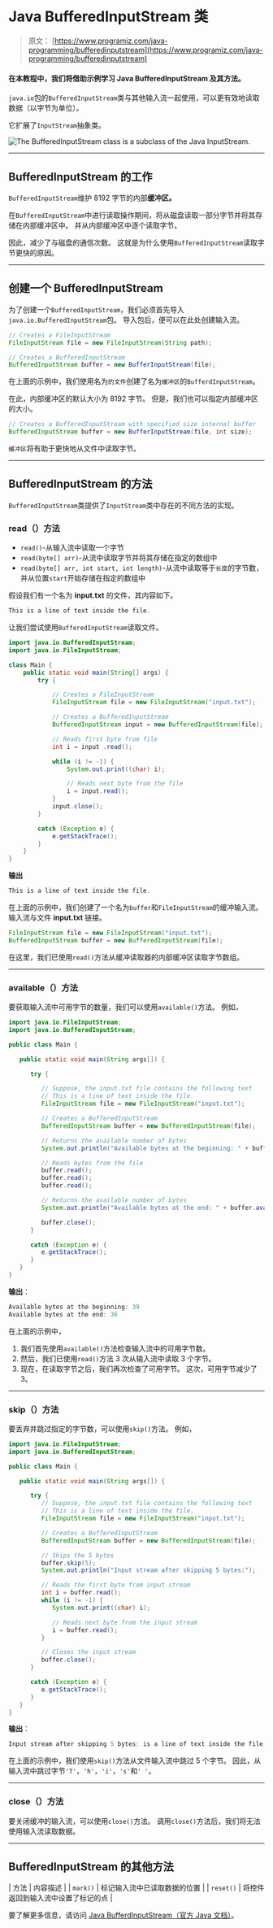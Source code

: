 # Java BufferedInputStream 类

> 原文： [https://www.programiz.com/java-programming/bufferedinputstream](https://www.programiz.com/java-programming/bufferedinputstream)

#### 在本教程中，我们将借助示例学习 Java BufferedInputStream 及其方法。

`java.io`包的`BufferedInputStream`类与其他输入流一起使用，可以更有效地读取数据（以字节为单位）。

它扩展了`InputStream`抽象类。

![The BufferedInputStream class is a subclass of the Java InputStream.](img/d0a8c2453d1456bbafb7c3f7b16d6446.png "Java BufferedInputStream Class")

* * *

## BufferedInputStream 的工作

`BufferedInputStream`维护 8192 字节的内部**缓冲区。**

在`BufferedInputStream`中进行读取操作期间，将从磁盘读取一部分字节并将其存储在内部缓冲区中。 并从内部缓冲区中逐个读取字节。

因此，减少了与磁盘的通信次数。 这就是为什么使用`BufferedInputStream`读取字节更快的原因。

* * *

## 创建一个 BufferedInputStream

为了创建一个`BufferedInputStream`，我们必须首先导入`java.io.BufferedInputStream`包。 导入包后，便可以在此处创建输入流。

```java
// Creates a FileInputStream
FileInputStream file = new FileInputStream(String path);

// Creates a BufferedInputStream
BufferedInputStream buffer = new BufferInputStream(file); 
```

在上面的示例中，我们使用名为`的文件`创建了名为`缓冲区`的`BufferdInputStream`。

在此，内部缓冲区的默认大小为 8192 字节。 但是，我们也可以指定内部缓冲区的大小。

```java
// Creates a BufferedInputStream with specified size internal buffer
BufferedInputStream buffer = new BufferInputStream(file, int size); 
```

`缓冲区`将有助于更快地从文件中读取字节。

* * *

## BufferedInputStream 的方法

`BufferedInputStream`类提供了`InputStream`类中存在的不同方法的实现。

### read（）方法

*   `read()`-从输入流中读取一个字节
*   `read(byte[] arr)`-从流中读取字节并将其存储在指定的数组中
*   `read(byte[] arr, int start, int length)`-从流中读取等于`长度`的字节数，并从位置`start`开始存储在指定的数组中

假设我们有一个名为 **input.txt** 的文件，其内容如下。

```java
This is a line of text inside the file. 
```

让我们尝试使用`BufferedInputStream`读取文件。

```java
import java.io.BufferedInputStream;
import java.io.FileInputStream;

class Main {
    public static void main(String[] args) {
        try {

            // Creates a FileInputStream
            FileInputStream file = new FileInputStream("input.txt");

            // Creates a BufferedInputStream
            BufferedInputStream input = new BufferedInputStream(file);

            // Reads first byte from file
            int i = input .read();

            while (i != -1) {
                System.out.print((char) i);

                // Reads next byte from the file
                i = input.read();
            }
            input.close();
        }

        catch (Exception e) {
            e.getStackTrace();
        }
    }
} 
```

**输出**

```java
This is a line of text inside the file. 
```

在上面的示例中，我们创建了一个名为`buffer`和`FileInputStream`的缓冲输入流。 输入流与文件 **input.txt** 链接。

```java
FileInputStream file = new FileInputStream("input.txt");
BufferedInputStream buffer = new BufferedInputStream(file); 
```

在这里，我们已使用`read()`方法从缓冲读取器的内部缓冲区读取字节数组。

* * *

### available（）方法

要获取输入流中可用字节的数量，我们可以使用`available()`方法。 例如，

```java
import java.io.FileInputStream;
import java.io.BufferedInputStream;

public class Main {

   public static void main(String args[]) {

      try {

         // Suppose, the input.txt file contains the following text
         // This is a line of text inside the file.
         FileInputStream file = new FileInputStream("input.txt");

         // Creates a BufferedInputStream
         BufferedInputStream buffer = new BufferedInputStream(file);

         // Returns the available number of bytes
         System.out.println("Available bytes at the beginning: " + buffer.available());

         // Reads bytes from the file
         buffer.read();
         buffer.read();
         buffer.read();

         // Returns the available number of bytes
         System.out.println("Available bytes at the end: " + buffer.available());

         buffer.close();
      }

      catch (Exception e) {
         e.getStackTrace();
      }
   }
} 
```

**输出**：

```java
Available bytes at the beginning: 39
Available bytes at the end: 36 
```

在上面的示例中，

1.  我们首先使用`available()`方法检查输入流中的可用字节数。
2.  然后，我们已使用`read()`方法 3 次从输入流中读取 3 个字节。
3.  现在，在读取字节之后，我们再次检查了可用字节。 这次，可用字节减少了 3。

* * *

### skip（）方法

要丢弃并跳过指定的字节数，可以使用`skip()`方法。 例如，

```java
import java.io.FileInputStream;
import java.io.BufferedInputStream;

public class Main {

   public static void main(String args[]) {

      try {
         // Suppose, the input.txt file contains the following text
         // This is a line of text inside the file.
         FileInputStream file = new FileInputStream("input.txt");

         // Creates a BufferedInputStream
         BufferedInputStream buffer = new BufferedInputStream(file);

         // Skips the 5 bytes
         buffer.skip(5);
         System.out.println("Input stream after skipping 5 bytes:");

         // Reads the first byte from input stream
         int i = buffer.read();
         while (i != -1) {
            System.out.print((char) i);

            // Reads next byte from the input stream
            i = buffer.read();
         }

         // Closes the input stream
         buffer.close();
      }

      catch (Exception e) {
         e.getStackTrace();
      }
   }
} 
```

**输出**：

```java
Input stream after skipping 5 bytes: is a line of text inside the file. 
```

在上面的示例中，我们使用`skip()`方法从文件输入流中跳过 5 个字节。 因此，从输入流中跳过字节`'T'`，`'h'`，`'i'`，`'s'`和`' '`。

* * *

### close（）方法

要关闭缓冲的输入流，可以使用`close()`方法。 调用`close()`方法后，我们将无法使用输入流读取数据。

* * *

## BufferedInputStream 的其他方法

| 方法 | 内容描述 |
| `mark()` | 标记输入流中已读取数据的位置 |
| `reset()` | 将控件返回到输入流中设置了标记的点 |

要了解更多信息，请访问 [Java BufferdInputStream（官方 Java 文档）](https://docs.oracle.com/javase/7/docs/api/java/io/BufferedInputStream.html "Java BufferdInputStream (official Java documentation)")。